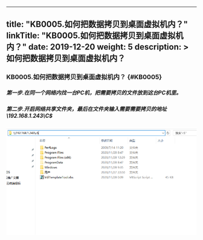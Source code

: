 
---
title: "KB0005.如何把数据拷贝到桌面虚拟机内？"
linkTitle: "KB0005.如何把数据拷贝到桌面虚拟机内？"
date: 2019-12-20
weight: 5
description: >
   如何把数据拷贝到桌面虚拟机内？
---

### KB0005.如何把数据拷贝到桌面虚拟机内？ {#KB0005}
##### 第一步.在同一个网络内找一台PC机，把需要拷贝的文件放到这台PC机里。
##### 第二步.开启网络共享文件夹，最后在文件夹输入需要需要拷贝的地址\\192.168.1.243\C$
![](./images/doraos_KB005.png) 



